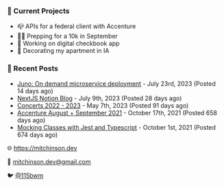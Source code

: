### 📌 Current Projects
- 📪 APIs for a federal client with Accenture
- 🏃🏼 Prepping for a 10k in September
- 🤑 Working on digital checkbook app
- 🏡 Decorating my apartment in IA

### 📝 Recent Posts

- [Juno: On demand microservice deployment](https://blog.mitchinson.dev/juno) - July 23rd, 2023 (Posted 14 days ago)
- [NextJS Notion Blog](https://blog.mitchinson.dev/blog-2023) - July 9th, 2023 (Posted 28 days ago)
- [Concerts 2022 - 2023](https://blog.mitchinson.dev/concerts-2023) - May 7th, 2023 (Posted 91 days ago)
- [Accenture August + September 2021](https://blog.mitchinson.dev/pillar/aug-sep-21) - October 17th, 2021 (Posted 658 days ago)
- [Mocking Classes with Jest and Typescript](https://blog.mitchinson.dev/jest-typescript-mocks) - October 1st, 2021 (Posted 674 days ago)

🌐 https://mitchinson.dev

💌 mitchinson.dev@gmail.com

🐦 [@115bwm](https://twitter.com/115bwm)